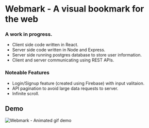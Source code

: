 # Webmark - A visual bookmark for the web

### A work in progress.

- Client side code written in React.
- Server side code written in Node and Express.
- Server side running postgres database to store user information.
- Client and server communicating using REST APIs.

### Noteable Features
- Login/Signup feature (created using Firebase) with input valitaion.
- API pagination to avoid large data requests to server.
- Infinite scroll.

## Demo

![Webmark - Animated gif demo](Demo/demo.gif)